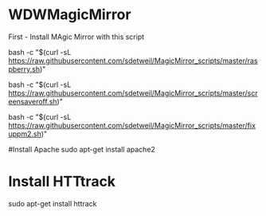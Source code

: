 # WDWMagicMirror

First - Install MAgic Mirror with this script 

bash -c "$(curl -sL https://raw.githubusercontent.com/sdetweil/MagicMirror_scripts/master/raspberry.sh)"

bash -c "$(curl -sL https://raw.githubusercontent.com/sdetweil/MagicMirror_scripts/master/screensaveroff.sh)"

bash -c "$(curl -sL https://raw.githubusercontent.com/sdetweil/MagicMirror_scripts/master/fixuppm2.sh)"

#Install Apache
sudo apt-get install apache2
# Install HTTtrack
sudo apt-get install httrack
